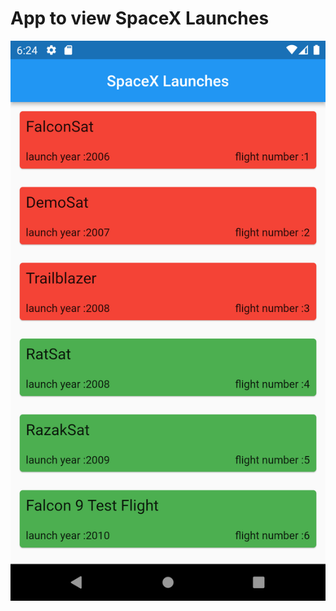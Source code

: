 # App to view SpaceX Launches
![alt text](https://github.com/gmgm60/spacex_launches/blob/main/assets/Screenshot_1647275043.png)

